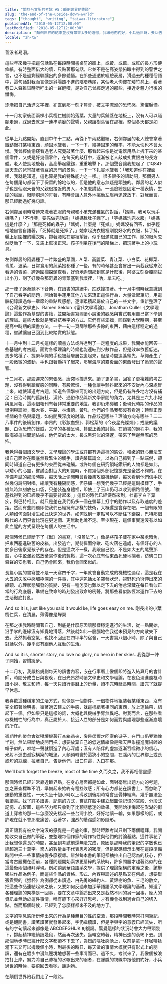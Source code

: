 ```yaml
---
title: "關於台文所的考試 #5：顛倒世界的盡頭"
slug: "the-end-of-the-upside-down-world"
tags: ["thought", "writing", "taiwan-literature"]
publishedAt: "2018-05-12T12:00:00"
lastModified: "2018-05-12T12:00:00"
description: "顛倒世界的結束並沒有帶來太多的遺憾，我跟他們約好，小兵過世時，要回去看牠"
locale: "zh-tw"
---
```


善泳者易溺。

這些年來幾乎把這句話貼在每段時間書桌前的牆上，或黃、或藍、或紅的長方形便條紙，有時整面偌大的牆，只貼著那句話。它並不是在高姿態俯瞰中得到的警世之言，也不是過剩經驗釀出的多餘體悟。在那些通透於經驗表層，滑過去的種種俗語中，這句話對我而言像是斜陽照不進的陰暗巷尾，某個老人佝僂在矮竹凳上，看著巷口人聲雜沓時所吁出的一聲輕嘆，是對自己曾經走過的那些，接近身體力行後的懺悔。

逐漸把自己活進文字裡，卻直到那一刻才體會，被文字淹溺的恐怖感，驚懼顫慄。

十一月初家後面兩棵小葉欖仁樹開始落葉，大量的葉鋪蓋在地板上，沒有人可以躡腳走過，踩過去就是一連串清脆的聲響，父親讓樹葉留在那裡，整個冬天都是如此。

從早上九點開始，直到中午十二點，再從下午兩點繼續，右側鄰居的老人總會拿著鐵鎚敲打某種東西，頑固地敲著，一下一下，維持固定的頻率，不能太快也不會太慢。我曾經偷偷窺看過老人究竟敲著什麼，那看起來像是從電器用品上拆下來的某個零件，又或是好幾個零件，在每天的敲打中，逐漸被老人敲成扎實銀白的長方體。老人使勁地敲著，高高舉起鐵鎚，重重地擊下。那個聲音讓我想起了《1Q84》裏天吾的爸爸敲著青豆的房門的景象，一下一下扎實地敲著：「我知道你在裡面噢，我就是知道，這也算是我的特殊能力之一噢。」很多很多的語助詞，那個男人在每個尾句都留下了保留的餘地似的，但是他的意志無疑是頑強的。鄰居的老人似乎也是個跟天吾的父親很接近的男人，不怎麼講話，一張臉總是固定一種表情，生硬的臉龐，眼睛炯炯的盯著，有時會讓人意外地挑動左眉再迅速放下，對我而言，那已經勝過好幾句話。

右側鄰居則時常傳來洗著衣服的母親和小孩充滿稚氣的對話，「媽媽，我可以玩手機嗎？」「不行噢，要先做完功課」「媽媽我肚子餓了。」「等媽媽洗完衣服」「媽媽這是什麼？」「那是死掉的蟲子」「媽媽，什麼是『死掉』」媽媽沒有回答，似乎輕輕地自言自語著，「死掉就是死掉了。」她拿起洗衣機裡剛脫好水的衣服，抖了抖，曬上庭園裡的曬衣架，撐著腰站在那裡望著，似乎很滿意自己的工作，她的眼角忽然眨動了一下，又馬上恢復正常。孩子則坐在後門的階梯上，把玩著手上的小玩具。

左側鄰居的阿婆種了一片繁盛的菜園，A 菜、高麗菜、青江菜、小白菜、花椰菜、青蔥、波菜，日常食用的蔬菜她都種了一些，有的時候甚至會冒出一兩截我從來沒看過的青菜，跨過圍欄探頭查看，好奇地詢問那到底是什麼後，阿婆立刻從腰間拔出小刀，割了好幾朵那奇異的青菜塞到我懷裡，「吶，拿去吃。」

那一陣子逐漸聽不下音樂，在讀書的蹣跚中，跌跌撞撞著。十一月中旬時我意識到了自己吞字的問題，開始著手運用其他方法來矯正這個行為，大量做起筆記，用電腦紀錄讀過每一章節的重點與感想，逐漸累積起屬於自己的一些文字。重新整理了《台灣新文學史》、Ramen Seldon《當代文學導論》、Jonathan Culler《文學理論》這些作為基礎的書籍，並開始書寫閱讀小說後的觀感與嘗試套用自己當下學到的理論。這些大致就是我對抗吞字的方式，它們有些笨拙，回歸到大學時期，甚至是高中時期的讀書方法，一字一句一頁篩除那些多餘的東西，藉由這樣穩定的過程，嘗試讓自己回到比較踏實的狀態。

十一月中到十二月初這樣的讀書方法或許達到了一定程度的成果，我開始能回答一些基礎的考古題，面對各樣理論的時候也能連結到少數作品，但是效率依舊低迷，馬步站穩了、握緊草繩的手也被繭層層包裹起來，但是時間遙遙領先，草繩產生了一股微微的波動，手也跟著顫抖了起來，那層濃厚的霧後面的東西發出了詭異的聲響。

十二月初，那股遲來的緊張感，唐突地撞進來。讀了更多書，回答了更複雜的考古題，沒有得到踏實感的同時，有股驚慌、一種會讓手顫抖起來的不安從內心深處冒上來。縱使知道考古題，知道各個學校可能的出題方向，但是仍有許多地方沒有補足：日治時期的舊詩社、漢詩、通俗作品與新文學家間的角力，尤其是三六九小報與風月報，這兩個報刊有著非常重要的地位，我卻仍未碰觸；後現代時期的作品的舉例與論證，張大春、平路、林燿德、黃凡，他們的作品我都沒有看過；轉型正義相關的作品與議題，如何開展深度的討論，作品該選哪些？理論方向有哪些？二二八事件的後續創作，李昂的《彩妝血祭》、郭松棻的《今夜星光燦爛》；戒嚴的議題、白色恐怖的餘威，文學的各種呈現、轉型正義的討論。在讀書的過程中，我的腦海被這些問題佔據，他們空的太大，長成黑洞似的深邃，帶來了無邊無際的恐怖。

我覺得每個讀文學史、文學理論的學生或許都有過這樣的感受，稚嫩的野心無法支撐自己面對在眼底無數繁生的觸手，讀完某篇論文，以為自己抓到了一點端倪，卻同時知道自己有更多的東西從未碰觸。或許每個在研究領域鑽研的人物都是如此，以矮小的心靈，嘗試面對巨大的知識時，不買幾個外部記憶擴充是全然不夠的。在準備考試的那段時期，每天晚上偷閒時會看幾集攻殼機動隊，每次看到他們信手捻然幾句詩詞對唱，總讓我有種隔閡感，但仔細一想我們幾乎已經是這副模樣了，手機無時無刻放在口袋，只差裝進身體裡，即使上了玉山仍可以收到網路信號。「維基找得到的已經幾乎不需要背起來。」這樣的時代已經儼然來到，杜甫李白辛棄疾，與巴特相比，就只是差在我們仍多一個在螢幕上打字的動作以及存取速度的差距。然而有些問題即使我們已經擁有那樣的技術，大概還是會存在吧，一個有限的人類如何面對增生如此快速的世界，如何找到一定點可以不斷往下鑽探，巴特那個時代的人們只會比現在更迷惘、更無助也說不定。至少現在，這個事實還沒有以如此血腥的方式呈現在每個人的生活中。

那個時候已經斷下了《獸》的書寫，「沒辦法了。」像是將孩子藏在家中某處暗角，把東西塞進破舊的皮箱，出發逃亡，期待彈雨停歇、砲火落在遠處，有個好心的人於多日後察覺孩子的存在。但是這次不一樣，我跟自己說，不是如大五的尾聲那般，心中盈滿毅然放棄寫作後的輕鬆，這一次心底有個東西死硬地揣著，彷彿口口聲聲的安慰著，自己仍會回來，我仍會回來似的。

長篇小說的書寫並不是一天寫四千字，一年就會自動完成的機械性過程，這是我在大五的失敗中感觸極深的一件事，其中還包括太多突發狀況，視野死角衍伸出來的瓶頸、心理狀態觸發的質變、更有一種怎麼也難以走下去的倦怠深藏在每日看似正常的行為底層，準備在致命的時刻發出致命的吼聲，將那些看似該恆常運作下去的生活徹底打亂。

And so it is, just like you said it would be, life goes easy on me.
剛長出的小葉欖仁葉，在清晨，薄得像是蟬翼

在那之後我時時問著自己，到底是什麼原因讓那樣穩定進行的生活，從一點開始，沿手掌的邊緣沒有知覺地滑落，然後就如此一股腦地往我從未預見的方向散失下去。茫然抓著空氣，也找不回坐在四坪半的宿舍，一天書寫八個小時，除了與自己對話以外，幾乎沒有跟他人互動的生活。

And so it is, shorter story, no love no glory, no hero in her skies.
我從那一陣子開始，習慣踱步。

十二月初，我嚴格規劃每天的讀書內容，嵌在行事曆上像個即將進入結算月的會計師，時間分成白日與夜晚，在日光昂然時讀文學史和文學理論，在夜色湧進窗框時讀小說、散文和詩，每一天只讀行事曆上的份量，讀不完時延長時間，讀完了就提早休息。

我喜歡這種穩定的生活方式，就像是一個物件、一個物件地組裝著某種東西，沒有完全照著說明書，循著過去建立的手感，就這樣組著相同的東西，放上運輸帶，組起下一個。但如果只是這樣的話，大概也與機械手臂無異吧。對我而言，在那些看似機械性的行為中，真正屬於人、接近人性的部分是如何面對與處理那些逐漸崩壞的所在。

週期性的倦怠會從邊境提著行李箱過來，像是偶爾才回家的遊子，在門口仍要猶豫半刻，無法果斷地旋開門把；想要放棄自己的低迷情緒像是飛天巨象撞進魔術師的帽子似的，咻地一聲就鑽進了內心深處；沒有人陪伴的虛無逐漸吞噬微小的信心，光射不進由孤寂構築的城堡。人頻頻轉寰於這狹小的空間，在腦內的世界綁上或長或短的絲線，拉著自己，告訴他們，出口在這，入口在那。

We’ll both forget the breeze, most of the time
久而久之，我不再相信靈感

那個時候已經非常靠近臨界點，在身心層面都是如此，面對毫無出題方向的考題，加之審查標準不明，準備起來始終有種挫敗感；所有心力都花在讀書上，而忽略了運動的重要性，一天久坐十個小時以上導致到後期時常會坐骨神經痛，幾乎無法坐著讀書。找了許多讀書、記憶的方式，嘗試在腦中建立起圖像記憶的宮殿、分段式記憶、心智圖，這些努力都只收到了比預期低迷的效果。我開始後悔起在澎湖的街道上穿梭的那一年怎麼沒先揣起一些台灣小說，好好地讀一輪，如果那樣的話，或許現在就不會那麼痛苦，吞著字，強烈的糟蹋感如影隨形。

真正讓我有被文字淹沒的感覺是一月底的事，那時距離考試只剩下兩個禮拜，我開始收束自己做的筆記，並整理每個作家的寫作特性與他們的討論基點，這件事花了比我想像還長的時間，甚至到考試前還無法完成，原因是那時我的筆記的字數也已經超過三十萬字。驚人的數量並不代表思考的密度，但是起碼標示出我在這段準備時間中把一些事情搞得多麼複雜。雖然每本書的筆記都抽拉出自己認為的核心，但當考古題攤在面前，各種問題開始索求更精粹的系統時，許多問題才趕著路似的在這最後兩個禮拜浮現。例如談到華語語系文學，提供了理論架構的定義之後，該舉哪些作品為例子，而這些作品的資格、形式、內容與論述的基點又在何處，想要舉張貴興的《猴杯》為例卻從未讀過、白先勇的紐約人、黃錦樹的魚、三毛的散文，把這些作品連結起來之後，又要如何反過來加深華語語系文學理論的基礎。知道了各種理論的架構是一回事，要在文章中論述出來又是截然不同的另一回事，龐大的資訊並無助於這件事情，唯有靜下心來好好思考，才有機會找到適合自己的切入點。然而那個時候，已經到了怎麼樣都來不及的地方了。

文字的窒息感所衍伸出來的行為是種無目的性的空蕩，那段時間我時常打開筆記，或是翻開書，讀著讀著就發呆起來，字仍繼續讀，但是字與字的意義已經流失，所有的字句讀起來都像是 ABCDEFGHIJK 的複誦。驚覺這樣的狀況時會大力甩頭幾下，撐起精神繼續讀幾段，然而再次迷失，齒輪空轉著，精神迅速的衰竭下去。到那個地步時已經什麼文字都讀不下去了，強烈的嘔吐感湧上，以前是拿一杯咖啡猛灌下去又可以撐幾個小時，到最後的時日，每天做的事情大概就只有形式上的閱讀，還有在踱步中漫無邊境地想著一些事情而已。過不久，考試來了，我像個被浪拍打上岸，努力將自己肺裡的水咳出來的溺者，在朦朧的視線中跟他們約好，小兵過世的時候，要飛回去看牠，謝謝牠。

在顛倒世界陪我們走了一段路。
